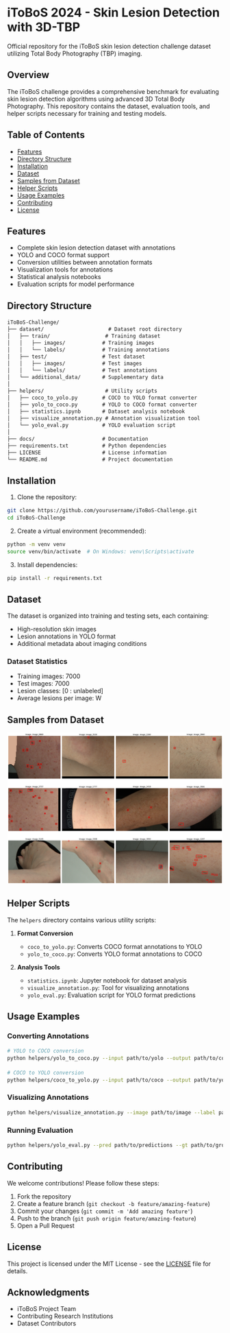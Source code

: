 # iToBoS 2024 - Skin Lesion Detection with 3D-TBP

Official repository for the iToBoS skin lesion detection challenge dataset utilizing Total Body Photography (TBP) imaging.

## Overview

The iToBoS challenge provides a comprehensive benchmark for evaluating skin lesion detection algorithms using advanced 3D Total Body Photography. This repository contains the dataset, evaluation tools, and helper scripts necessary for training and testing models.

## Table of Contents

- [Features](#features)
- [Directory Structure](#directory-structure)
- [Installation](#installation)
- [Dataset](#dataset)
- [Samples from Dataset](#samples-from-dataset)
- [Helper Scripts](#helper-scripts)
- [Usage Examples](#usage-examples)
- [Contributing](#contributing)
- [License](#license)

## Features

- Complete skin lesion detection dataset with annotations
- YOLO and COCO format support
- Conversion utilities between annotation formats
- Visualization tools for annotations
- Statistical analysis notebooks
- Evaluation scripts for model performance

## Directory Structure

```
iToBoS-Challenge/
├── dataset/                     # Dataset root directory
│   ├── train/                  # Training dataset
│   │   ├── images/            # Training images
│   │   └── labels/            # Training annotations
│   ├── test/                  # Test dataset
│   │   ├── images/            # Test images
│   │   └── labels/            # Test annotations
│   └── additional_data/       # Supplementary data
│
├── helpers/                    # Utility scripts
│   ├── coco_to_yolo.py        # COCO to YOLO format converter
│   ├── yolo_to_coco.py        # YOLO to COCO format converter
│   ├── statistics.ipynb       # Dataset analysis notebook
│   ├── visualize_annotation.py # Annotation visualization tool
│   └── yolo_eval.py           # YOLO evaluation script
│
├── docs/                      # Documentation
├── requirements.txt           # Python dependencies
├── LICENSE                    # License information
└── README.md                  # Project documentation
```

## Installation

1. Clone the repository:
```bash
git clone https://github.com/yourusername/iToBoS-Challenge.git
cd iToBoS-Challenge
```

2. Create a virtual environment (recommended):
```bash
python -m venv venv
source venv/bin/activate  # On Windows: venv\Scripts\activate
```

3. Install dependencies:
```bash
pip install -r requirements.txt
```

## Dataset

The dataset is organized into training and testing sets, each containing:
- High-resolution skin images
- Lesion annotations in YOLO format
- Additional metadata about imaging conditions

### Dataset Statistics
- Training images: 7000
- Test images: 7000
- Lesion classes: [0 : unlabeled]
- Average lesions per image: W


## Samples from Dataset
<img src="images/annotation-examples.png" alt="Sample Image 1" width="700">



## Helper Scripts

The `helpers` directory contains various utility scripts:

1. **Format Conversion**
   - `coco_to_yolo.py`: Converts COCO format annotations to YOLO
   - `yolo_to_coco.py`: Converts YOLO format annotations to COCO

2. **Analysis Tools**
   - `statistics.ipynb`: Jupyter notebook for dataset analysis
   - `visualize_annotation.py`: Tool for visualizing annotations
   - `yolo_eval.py`: Evaluation script for YOLO format predictions

## Usage Examples

### Converting Annotations
```bash
# YOLO to COCO conversion
python helpers/yolo_to_coco.py --input path/to/yolo --output path/to/coco

# COCO to YOLO conversion
python helpers/coco_to_yolo.py --input path/to/coco --output path/to/yolo
```

### Visualizing Annotations
```bash
python helpers/visualize_annotation.py --image path/to/image --label path/to/label
```

### Running Evaluation
```bash
python helpers/yolo_eval.py --pred path/to/predictions --gt path/to/ground_truth
```

## Contributing

We welcome contributions! Please follow these steps:

1. Fork the repository
2. Create a feature branch (`git checkout -b feature/amazing-feature`)
3. Commit your changes (`git commit -m 'Add amazing feature'`)
4. Push to the branch (`git push origin feature/amazing-feature`)
5. Open a Pull Request

## License

This project is licensed under the MIT License - see the [LICENSE](LICENSE) file for details.

## Acknowledgments

- iToBoS Project Team
- Contributing Research Institutions
- Dataset Contributors
